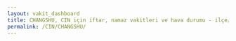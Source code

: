```yaml
---
layout: vakit_dashboard
title: CHANGSHU, CIN için iftar, namaz vakitleri ve hava durumu - ilçe/eyalet seç
permalink: /CIN/CHANGSHU/
---
```


<script type="text/javascript">
  var GLOBAL_COUNTRY = 'CIN';
  var GLOBAL_CITY = 'CHANGSHU';
  var GLOBAL_STATE = '';
  var lat = 72;
  var lon = 21;
</script>
